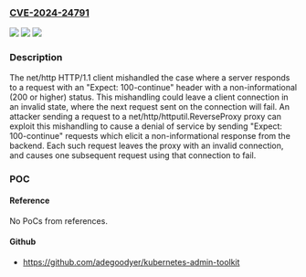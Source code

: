 ### [CVE-2024-24791](https://cve.mitre.org/cgi-bin/cvename.cgi?name=CVE-2024-24791)
![](https://img.shields.io/static/v1?label=Product&message=net%2Fhttp&color=blue)
![](https://img.shields.io/static/v1?label=Version&message=0%3C%201.21.12%20&color=brighgreen)
![](https://img.shields.io/static/v1?label=Vulnerability&message=CWE%20400%3A%20Uncontrolled%20Resource%20Consumption&color=brighgreen)

### Description

The net/http HTTP/1.1 client mishandled the case where a server responds to a request with an "Expect: 100-continue" header with a non-informational (200 or higher) status. This mishandling could leave a client connection in an invalid state, where the next request sent on the connection will fail. An attacker sending a request to a net/http/httputil.ReverseProxy proxy can exploit this mishandling to cause a denial of service by sending "Expect: 100-continue" requests which elicit a non-informational response from the backend. Each such request leaves the proxy with an invalid connection, and causes one subsequent request using that connection to fail.

### POC

#### Reference
No PoCs from references.

#### Github
- https://github.com/adegoodyer/kubernetes-admin-toolkit

